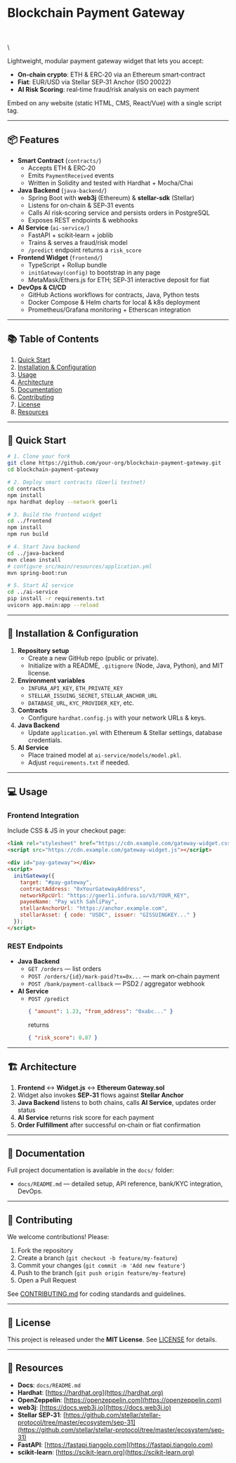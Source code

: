 # Blockchain Payment Gateway

\
\
\


Lightweight, modular payment gateway widget that lets you accept:

- **On‑chain crypto**: ETH & ERC‑20 via an Ethereum smart‑contract
- **Fiat**: EUR/USD via Stellar SEP‑31 Anchor (ISO 20022)
- **AI Risk Scoring**: real‑time fraud/risk analysis on each payment

Embed on any website (static HTML, CMS, React/Vue) with a single script tag.

---

## 📦 Features

- **Smart Contract** (`contracts/`)
  - Accepts ETH & ERC‑20
  - Emits `PaymentReceived` events
  - Written in Solidity and tested with Hardhat + Mocha/Chai
- **Java Backend** (`java-backend/`)
  - Spring Boot with **web3j** (Ethereum) & **stellar-sdk** (Stellar)
  - Listens for on‑chain & SEP‑31 events
  - Calls AI risk‑scoring service and persists orders in PostgreSQL
  - Exposes REST endpoints & webhooks
- **AI Service** (`ai-service/`)
  - FastAPI + scikit‑learn + joblib
  - Trains & serves a fraud/risk model
  - `/predict` endpoint returns a `risk_score`
- **Frontend Widget** (`frontend/`)
  - TypeScript + Rollup bundle
  - `initGateway(config)` to bootstrap in any page
  - MetaMask/Ethers.js for ETH; SEP‑31 interactive deposit for fiat
- **DevOps & CI/CD**
  - GitHub Actions workflows for contracts, Java, Python tests
  - Docker Compose & Helm charts for local & k8s deployment
  - Prometheus/Grafana monitoring + Etherscan integration

---

## 📚 Table of Contents

1. [Quick Start](#-quick-start)
2. [Installation & Configuration](#-installation--configuration)
3. [Usage](#-usage)
4. [Architecture](#-architecture)
5. [Documentation](#-documentation)
6. [Contributing](#-contributing)
7. [License](#-license)
8. [Resources](#-resources)

---

## 🏁 Quick Start

```bash
# 1. Clone your fork
git clone https://github.com/your-org/blockchain-payment-gateway.git
cd blockchain-payment-gateway

# 2. Deploy smart contracts (Goerli testnet)
cd contracts
npm install
npx hardhat deploy --network goerli

# 3. Build the frontend widget
cd ../frontend
npm install
npm run build

# 4. Start Java backend
cd ../java-backend
mvn clean install
# configure src/main/resources/application.yml
mvn spring-boot:run

# 5. Start AI service
cd ../ai-service
pip install -r requirements.txt
uvicorn app.main:app --reload
```

---

## 🔧 Installation & Configuration

1. **Repository setup**
   - Create a new GitHub repo (public or private).
   - Initialize with a README, `.gitignore` (Node, Java, Python), and MIT license.
2. **Environment variables**
   - `INFURA_API_KEY`, `ETH_PRIVATE_KEY`
   - `STELLAR_ISSUING_SECRET`, `STELLAR_ANCHOR_URL`
   - `DATABASE_URL`, `KYC_PROVIDER_KEY`, etc.
3. **Contracts**
   - Configure `hardhat.config.js` with your network URLs & keys.
4. **Java Backend**
   - Update `application.yml` with Ethereum & Stellar settings, database credentials.
5. **AI Service**
   - Place trained model at `ai-service/models/model.pkl`.
   - Adjust `requirements.txt` if needed.

---

## 💻 Usage

### Frontend Integration

Include CSS & JS in your checkout page:

```html
<link rel="stylesheet" href="https://cdn.example.com/gateway-widget.css" />
<script src="https://cdn.example.com/gateway-widget.js"></script>

<div id="pay-gateway"></div>
<script>
  initGateway({
    target: "#pay-gateway",
    contractAddress: "0xYourGatewayAddress",
    networkRpcUrl: "https://goerli.infura.io/v3/YOUR_KEY",
    payeeName: "Pay with SahliPay",
    stellarAnchorUrl: "https://anchor.example.com",
    stellarAsset: { code: "USDC", issuer: "GISSUINGKEY..." }
  });
</script>
```

### REST Endpoints

- **Java Backend**
  - `GET /orders` — list orders
  - `POST /orders/{id}/mark-paid?tx=0x...` — mark on‑chain payment
  - `POST /bank/payment-callback` — PSD2 / aggregator webhook
- **AI Service**
  - `POST /predict`
    ```json
    { "amount": 1.23, "from_address": "0xabc..." }
    ```
    returns
    ```json
    { "risk_score": 0.87 }
    ```

---

## 🏗 Architecture



1. **Frontend** ↔ **Widget.js** ↔ **Ethereum Gateway.sol**
2. Widget also invokes **SEP‑31** flows against **Stellar Anchor**
3. **Java Backend** listens to both chains, calls **AI Service**, updates order status
4. **AI Service** returns risk score for each payment
5. **Order Fulfillment** after successful on‑chain or fiat confirmation

---

## 📖 Documentation

Full project documentation is available in the `docs/` folder:

- `docs/README.md` — detailed setup, API reference, bank/KYC integration, DevOps.

---

## 🤝 Contributing

We welcome contributions! Please:

1. Fork the repository
2. Create a branch (`git checkout -b feature/my-feature`)
3. Commit your changes (`git commit -m 'Add new feature'`)
4. Push to the branch (`git push origin feature/my-feature`)
5. Open a Pull Request

See [CONTRIBUTING.md](CONTRIBUTING.md) for coding standards and guidelines.

---

## 📄 License

This project is released under the **MIT License**. See [LICENSE](LICENSE) for details.

---

## 🔗 Resources

- **Docs**: `docs/README.md`
- **Hardhat**: [https://hardhat.org](https://hardhat.org)
- **OpenZeppelin**: [https://openzeppelin.com](https://openzeppelin.com)
- **web3j**: [https://docs.web3j.io](https://docs.web3j.io)
- **Stellar SEP‑31**: [https://github.com/stellar/stellar-protocol/tree/master/ecosystem/sep-31](https://github.com/stellar/stellar-protocol/tree/master/ecosystem/sep-31)
- **FastAPI**: [https://fastapi.tiangolo.com](https://fastapi.tiangolo.com)
- **scikit‑learn**: [https://scikit-learn.org](https://scikit-learn.org)

